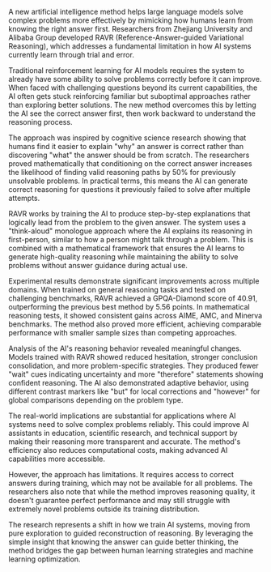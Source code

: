A new artificial intelligence method helps large language models solve complex problems more effectively by mimicking how humans learn from knowing the right answer first. Researchers from Zhejiang University and Alibaba Group developed RAVR (Reference-Answer-guided Variational Reasoning), which addresses a fundamental limitation in how AI systems currently learn through trial and error.

Traditional reinforcement learning for AI models requires the system to already have some ability to solve problems correctly before it can improve. When faced with challenging questions beyond its current capabilities, the AI often gets stuck reinforcing familiar but suboptimal approaches rather than exploring better solutions. The new method overcomes this by letting the AI see the correct answer first, then work backward to understand the reasoning process.

The approach was inspired by cognitive science research showing that humans find it easier to explain "why" an answer is correct rather than discovering "what" the answer should be from scratch. The researchers proved mathematically that conditioning on the correct answer increases the likelihood of finding valid reasoning paths by 50% for previously unsolvable problems. In practical terms, this means the AI can generate correct reasoning for questions it previously failed to solve after multiple attempts.

RAVR works by training the AI to produce step-by-step explanations that logically lead from the problem to the given answer. The system uses a "think-aloud" monologue approach where the AI explains its reasoning in first-person, similar to how a person might talk through a problem. This is combined with a mathematical framework that ensures the AI learns to generate high-quality reasoning while maintaining the ability to solve problems without answer guidance during actual use.

Experimental results demonstrate significant improvements across multiple domains. When trained on general reasoning tasks and tested on challenging benchmarks, RAVR achieved a GPQA-Diamond score of 40.91, outperforming the previous best method by 5.56 points. In mathematical reasoning tests, it showed consistent gains across AIME, AMC, and Minerva benchmarks. The method also proved more efficient, achieving comparable performance with smaller sample sizes than competing approaches.

Analysis of the AI's reasoning behavior revealed meaningful changes. Models trained with RAVR showed reduced hesitation, stronger conclusion consolidation, and more problem-specific strategies. They produced fewer "wait" cues indicating uncertainty and more "therefore" statements showing confident reasoning. The AI also demonstrated adaptive behavior, using different contrast markers like "but" for local corrections and "however" for global comparisons depending on the problem type.

The real-world implications are substantial for applications where AI systems need to solve complex problems reliably. This could improve AI assistants in education, scientific research, and technical support by making their reasoning more transparent and accurate. The method's efficiency also reduces computational costs, making advanced AI capabilities more accessible.

However, the approach has limitations. It requires access to correct answers during training, which may not be available for all problems. The researchers also note that while the method improves reasoning quality, it doesn't guarantee perfect performance and may still struggle with extremely novel problems outside its training distribution.

The research represents a shift in how we train AI systems, moving from pure exploration to guided reconstruction of reasoning. By leveraging the simple insight that knowing the answer can guide better thinking, the method bridges the gap between human learning strategies and machine learning optimization.
